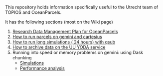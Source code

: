 This repository holds information specifically useful to the Utrecht team of TOPIOS and OceanParcels.

It has the following sections (most on the Wiki page)
1. [Research Data Management Plan for OceanParcels](https://github.com/OceanParcels/UtrechtTeam/wiki/Research-Data-Management-Plan-for-OceanParcels)
2. [How to run parcels on gemini and cartesius](https://github.com/OceanParcels/UtrechtTeam/wiki/How-to-run-parcels-on-gemini-and-cartesius)
3. [How to run long simulations ( 24 hours) with qsub](https://github.com/OceanParcels/UtrechtTeam/wiki/How-to-run-long-simulations-(-24-hours)-with-qsub)
4. [How to archive data on the UU YODA service](https://github.com/IMAU-oceans/data_management/blob/master/yoda.md)
5. Running into speed or memory problems on gemini: using Dask chunking
    - [Simulations](https://github.com/OceanParcels/UtrechtTeam/blob/master/scripts/time_chunking.py)
    - [Performance analysis](https://github.com/OceanParcels/UtrechtTeam/blob/master/scripts/Dask_vs_indices.ipynb)

